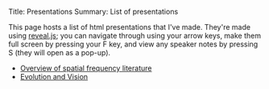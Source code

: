 Title: Presentations
Summary: List of presentations

This page hosts a list of html presentations that I've made. They're
made using [reveal.js](https://github.com/hakimel/reveal.js/); you can
navigate through using your arrow keys, make them full screen by
pressing your F key, and view any speaker notes by pressing S (they
will open as a pop-up).

- [Overview of spatial frequency literature]({filename}/presentations/2017-07-24_lab_mtg.html)
- [Evolution and Vision]({filename}/presentations/TheoNeuroJC.2017-04-20.html)
